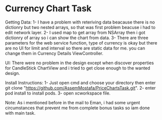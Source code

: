 # Currency Chart Task

Getting Data: 
1- I have a problem with reteriving data beacause there is no dictionry but two nested arrays, so that was first problem beacuse i had to edit network layer. 
2- I used map to get array from NSArray then i got dictionry of array so i can show the chart from data. 
3- There are three parameters for the web service function, type of currency is okay but there are no UI for limit and interval so there are static data for me. you can change them in Currency Details ViewController. 

 UI: 
 There were no problem in the design except when discover properties for CandleStick ChartView and i tried to get close enough to the wanted design.
 
 Install Instructions:
 1- Just open cmd and choose your directory then enter git clone "https://github.com/AssemMostafa/PriceChartsTask.git".
 2- enter pod install to install pods.
 3- open xcworkspace file.
 
 Note: 
 As i mentioned before in the mail to Eman, i had some urgent circumstances that prevent me from complete bonus tasks so iam done with main task.
